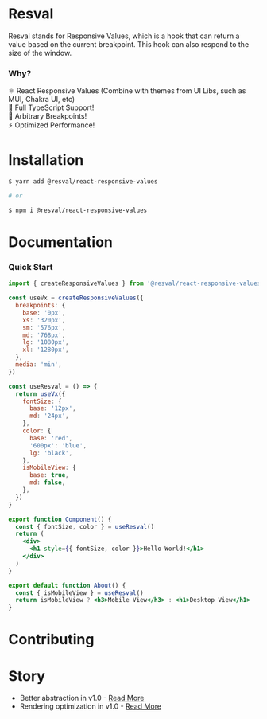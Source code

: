 # Resval

Resval stands for Responsive Values, which is a hook that can return a value based on the current breakpoint. This hook can also respond to the size of the window.

### Why?

⚛️ React Responsive Values (Combine with themes from UI Libs, such as MUI, Chakra UI, etc)\
🐳 Full TypeScript Support!\
🤠 Arbitrary Breakpoints!\
⚡ Optimized Performance!

# Installation

```sh
$ yarn add @resval/react-responsive-values

# or

$ npm i @resval/react-responsive-values
```

# Documentation

### Quick Start

```jsx
import { createResponsiveValues } from '@resval/react-responsive-values'

const useVx = createResponsiveValues({
  breakpoints: {
    base: '0px',
    xs: '320px',
    sm: '576px',
    md: '768px',
    lg: '1080px',
    xl: '1280px',
  },
  media: 'min',
})

const useResval = () => {
  return useVx({
    fontSize: {
      base: '12px',
      md: '24px',
    },
    color: {
      base: 'red',
      '600px': 'blue',
      lg: 'black',
    },
    isMobileView: {
      base: true,
      md: false,
    },
  })
}

export function Component() {
  const { fontSize, color } = useResval()
  return (
    <div>
      <h1 style={{ fontSize, color }}>Hello World!</h1>
    </div>
  )
}

export default function About() {
  const { isMobileView } = useResval()
  return isMobileView ? <h3>Mobile View</h3> : <h1>Desktop View</h1>
}
```

# Contributing

# Story

- Better abstraction in v1.0 - [Read More](https://github.com/nurulakbaral/resval/pull/4)
- Rendering optimization in v1.0 - [Read More](https://github.com/nurulakbaral/resval/pull/5)
